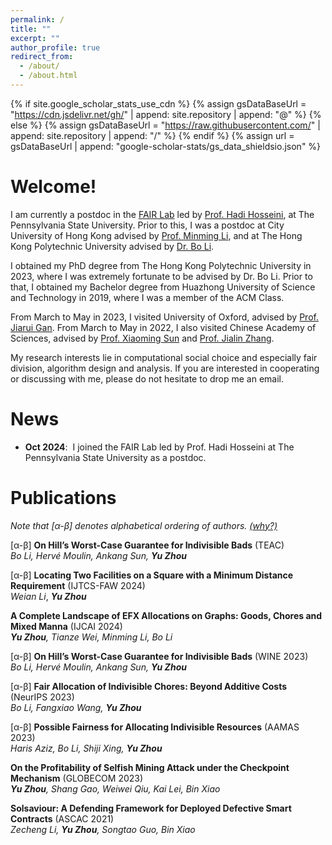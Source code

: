 ```yaml
---
permalink: /
title: ""
excerpt: ""
author_profile: true
redirect_from: 
  - /about/
  - /about.html
---
```


{% if site.google_scholar_stats_use_cdn %}
{% assign gsDataBaseUrl = "https://cdn.jsdelivr.net/gh/" | append: site.repository | append: "@" %}
{% else %}
{% assign gsDataBaseUrl = "https://raw.githubusercontent.com/" | append: site.repository | append: "/" %}
{% endif %}
{% assign url = gsDataBaseUrl | append: "google-scholar-stats/gs_data_shieldsio.json" %}

<span class='anchor' id='about-me'></span>

# Welcome! 
I am currently a postdoc in the [FAIR Lab](https://sites.google.com/view/fairailab) led by [Prof. Hadi Hosseini](https://faculty.ist.psu.edu/hadi/index.html), at The Pennsylvania State University. 
Prior to this, I was a postdoc at City University of Hong Kong advised by [Prof. Minming Li](https://www.cs.cityu.edu.hk/~minmli/), and at The Hong Kong Polytechnic University advised by [Dr. Bo Li](https://www4.comp.polyu.edu.hk/~bo2li/). 

I obtained my PhD degree from The Hong Kong Polytechnic University in 2023, where I was extremely fortunate to be advised by Dr. Bo Li. 
Prior to that, I obtained my Bachelor degree from Huazhong University of Science and Technology in 2019, where I was a member of the ACM Class. 

From March to May in 2023, I visited University of Oxford, advised by [Prof. Jiarui Gan](https://jgan.xyz/). From March to May in 2022, I also visited Chinese Academy of Sciences, advised by [Prof. Xiaoming Sun](http://english.ict.cas.cn/people/scien/bln/202303/t20230315_328241.html) and [Prof. Jialin Zhang](http://english.ict.cas.cn/people/scien/bln/202303/t20230315_328233.html). 

My research interests lie in computational social choice and especially fair division, algorithm design and analysis.
If you are interested in cooperating or discussing with me, please do not hesitate to drop me an email. 

# News
- **Oct 2024**: &nbsp;I joined the FAIR Lab led by Prof. Hadi Hosseini at The Pennsylvania State University as a postdoc. 

# Publications
*Note that [&alpha;-&beta;] denotes alphabetical ordering of authors. [(why?)](https://wissenschaftliche-integritaet.de/en/comments/author-order-in-mathematics/)*

[&alpha;-&beta;] **On Hill’s Worst-Case Guarantee for Indivisible Bads** (TEAC)  
*Bo Li, Hervé Moulin, Ankang Sun, **Yu Zhou*** 

[&alpha;-&beta;] **Locating Two Facilities on a Square with a Minimum Distance Requirement** (IJTCS-FAW 2024)  
*Weian Li*, ***Yu Zhou***

**A Complete Landscape of EFX Allocations on Graphs: Goods, Chores and Mixed Manna** (IJCAI 2024)  
***Yu Zhou**, Tianze Wei, Minming Li, Bo Li*

[&alpha;-&beta;] **On Hill’s Worst-Case Guarantee for Indivisible Bads** (WINE 2023)  
*Bo Li, Hervé Moulin, Ankang Sun, **Yu Zhou***

[&alpha;-&beta;] **Fair Allocation of Indivisible Chores: Beyond Additive Costs** (NeurIPS 2023)  
*Bo Li, Fangxiao Wang, **Yu Zhou***

[&alpha;-&beta;] **Possible Fairness for Allocating Indivisible Resources** (AAMAS 2023)  
*Haris Aziz, Bo Li, Shiji Xing, **Yu Zhou***

**On the Profitability of Selfish Mining Attack under the Checkpoint Mechanism** (GLOBECOM 2023)  
***Yu Zhou**, Shang Gao, Weiwei Qiu, Kai Lei, Bin Xiao*

**Solsaviour: A Defending Framework for Deployed Defective Smart Contracts** (ASCAC 2021)  
*Zecheng Li, **Yu Zhou**, Songtao Guo, Bin Xiao*
